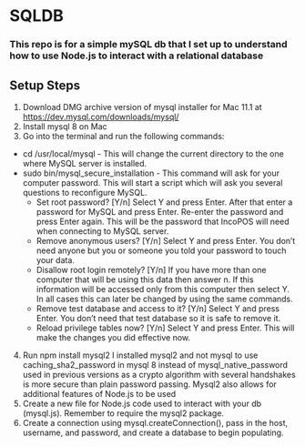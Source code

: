 # SQLDB

### This repo is for a simple mySQL db that I set up to understand how to use Node.js to interact with a relational database

## Setup Steps
1. Download DMG archive version of mysql installer for Mac 11.1 at https://dev.mysql.com/downloads/mysql/
2. Install mysql 8 on Mac
3. Go into the terminal and run the following commands:
* cd /usr/local/mysql - This will change the current directory to the one where MySQL server is installed.
* sudo bin/mysql_secure_installation - This command will ask for your computer password. This will start a script which will ask you several questions to reconfigure MySQL.
  * Set root password? [Y/n]
Select Y and press Enter. After that enter a password for MySQL and press Enter. Re-enter the password and press Enter again. This will be the password that IncoPOS will need when connecting to MySQL server.
  * Remove anonymous users? [Y/n]
Select Y and press Enter. You don’t need anyone but you or someone you told your password to touch your data.
  * Disallow root login remotely? [Y/n]
If you have more than one computer that will be using this data then answer n. If this information will be accessed only from this computer then select Y. In all cases this can later be changed by using the same commands.
  * Remove test database and access to it? [Y/n]
Select Y and press Enter. You don’t need that test database so it is safe to remove it.
  * Reload privilege tables now? [Y/n]
Select Y and press Enter. This will make the changes you did effective now.

4. Run npm install mysql2
I installed mysql2 and not mysql to use caching_sha2_password in mysql 8 instead of mysql_native_password used in previous versions as a crypto
algorithm with several handshakes is more secure than plain password passing. Mysql2 also allows for additional features of Node.js to be used
5. Create a new file for Node.js code used to interact with your db (mysql.js). Remember to require the mysql2 package. 
6. Create a connection using mysql.createConnection(), pass in the host, username, and password, and create a database to begin populating.
